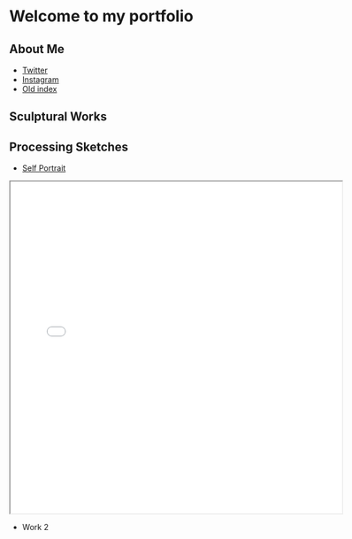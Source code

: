 # Welcome to my portfolio

## About Me
 - [Twitter](https://twitter.com/thingspockydoes)
 - [Instagram](https://www.instagram.com/pockyyyyyy_tnt/)
 - [Old index](./index-demo.html)

## Sculptural Works

## Processing Sketches

 - [Self Portrait](sketch/w1)
 <iframe src="sketch/w1/" height="600" width="600" title="Self Portrait"></iframe>

 - Work 2
